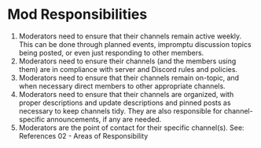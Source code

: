 # Mod Responsibilities

1. Moderators need to ensure that their channels remain active weekly. This can be done through planned events, impromptu discussion topics being posted, or even just responding to other members.
2. Moderators need to ensure their channels (and the members using them) are in compliance with server and Discord rules and policies.
3. Moderators need to ensure that their channels remain on-topic, and when necessary direct members to other appropriate channels.
4. Moderators need to ensure that their channels are organized, with proper descriptions and update descriptions and pinned posts as necessary to keep channels tidy. They are also responsible for channel-specific announcements, if any are needed.
5. Moderators are the point of contact for their specific channel(s). See: References 02 - Areas of Responsibility
